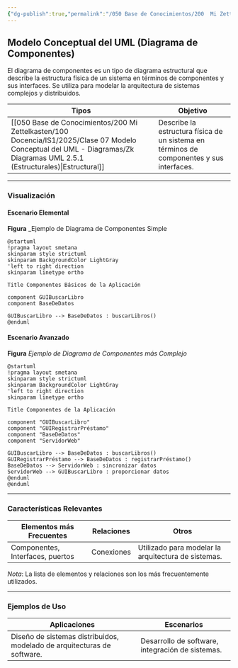 ```yaml
---
{"dg-publish":true,"permalink":"/050 Base de Conocimientos/200  Mi Zettelkasten/100 Docencia/IS1/2025/Clase 07 Modelo Conceptual del UML - Diagramas/Zk Modelo Conceptual del UML (Diagrama de Componentes)/","tags":["digitalGarden","modeloConceptualUML"]}
---
```


## Modelo Conceptual del UML (Diagrama de Componentes)

El diagrama de componentes es un tipo de diagrama estructural que describe la estructura física de un sistema en términos de componentes y sus interfaces. Se utiliza para modelar la arquitectura de sistemas complejos y distribuidos.

| Tipos                                                   | Objetivo                                                                                 |
| ------------------------------------------------------- | ---------------------------------------------------------------------------------------- |
| [[050 Base de Conocimientos/200  Mi Zettelkasten/100 Docencia/IS1/2025/Clase 07 Modelo Conceptual del UML - Diagramas/Zk Diagramas UML 2.5.1 (Estructurales)\|Estructural]] | Describe la estructura física de un sistema en términos de componentes y sus interfaces. |

----
### Visualización
#### Escenario Elemental
**Figura**
_Ejemplo de Diagrama de Componentes Simple
```plantuml
@startuml
!pragma layout smetana
skinparam style strictuml
skinparam BackgroundColor LightGray
'left to right direction
skinparam linetype ortho

Title Componentes Básicos de la Aplicación

component GUIBuscarLibro
component BaseDeDatos

GUIBuscarLibro --> BaseDeDatos : buscarLibros()
@enduml
```

#### Escenario Avanzado
**Figura**
_Ejemplo de Diagrama de Componentes más Complejo_
```plantuml
@startuml
!pragma layout smetana
skinparam style strictuml
skinparam BackgroundColor LightGray
'left to right direction
skinparam linetype ortho

Title Componentes de la Aplicación

component "GUIBuscarLibro"
component "GUIRegistrarPréstamo"
component "BaseDeDatos"
component "ServidorWeb"

GUIBuscarLibro --> BaseDeDatos : buscarLibros()
GUIRegistrarPréstamo --> BaseDeDatos : registrarPréstamo()
BaseDeDatos --> ServidorWeb : sincronizar datos
ServidorWeb --> GUIBuscarLibro : proporcionar datos
@enduml
@enduml
```

----
### Características Relevantes

| Elementos más Frecuentes         | Relaciones | Otros                                               |
| -------------------------------- | ---------- | --------------------------------------------------- |
| Componentes, Interfaces, puertos | Conexiones | Utilizado para modelar la arquitectura de sistemas. |

_Nota_: La lista de elementos y relaciones son los más frecuentemente utilizados.

----
### Ejemplos de Uso

| Aplicaciones                                                            | Escenarios                                       |
| ----------------------------------------------------------------------- | ------------------------------------------------ |
| Diseño de sistemas distribuidos, modelado de arquitecturas de software. | Desarrollo de software, integración de sistemas. |
